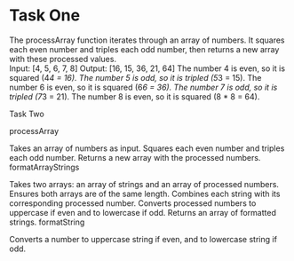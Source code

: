 # Task One

The processArray function iterates through an array of numbers. It squares each even number and triples each odd number, then returns a new array with these processed values.  
Input: [4, 5, 6, 7, 8]
Output: [16, 15, 36, 21, 64]
The number 4 is even, so it is squared (4*4 = 16).
The number 5 is odd, so it is tripled (5*3 = 15).
The number 6 is even, so it is squared (6*6 = 36).
The number 7 is odd, so it is tripled (7*3 = 21).
The number 8 is even, so it is squared (8 * 8 = 64).

 Task Two

processArray

Takes an array of numbers as input.
Squares each even number and triples each odd number.
Returns a new array with the processed numbers.
formatArrayStrings

Takes two arrays: an array of strings and an array of processed numbers.
Ensures both arrays are of the same length.
Combines each string with its corresponding processed number.
Converts processed numbers to uppercase if even and to lowercase if odd.
Returns an array of formatted strings.
formatString

Converts a number to uppercase string if even, and to lowercase string if odd.

